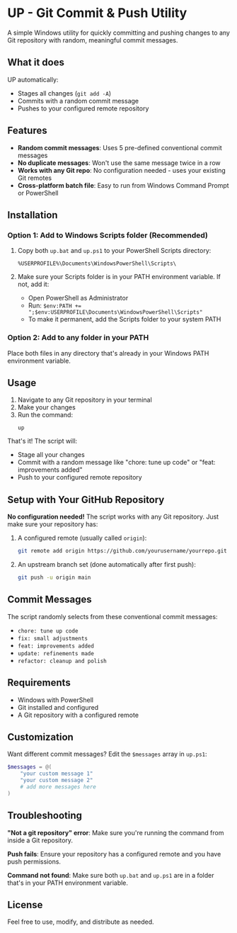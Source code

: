 # UP - Git Commit & Push Utility

A simple Windows utility for quickly committing and pushing changes to any Git repository with random, meaningful commit messages.

## What it does

UP automatically:
- Stages all changes (`git add -A`)
- Commits with a random commit message
- Pushes to your configured remote repository

## Features

- **Random commit messages**: Uses 5 pre-defined conventional commit messages
- **No duplicate messages**: Won't use the same message twice in a row
- **Works with any Git repo**: No configuration needed - uses your existing Git remotes
- **Cross-platform batch file**: Easy to run from Windows Command Prompt or PowerShell

## Installation

### Option 1: Add to Windows Scripts folder (Recommended)
1. Copy both `up.bat` and `up.ps1` to your PowerShell Scripts directory:
   ```
   %USERPROFILE%\Documents\WindowsPowerShell\Scripts\
   ```
   
2. Make sure your Scripts folder is in your PATH environment variable. If not, add it:
   - Open PowerShell as Administrator
   - Run: `$env:PATH += ";$env:USERPROFILE\Documents\WindowsPowerShell\Scripts"`
   - To make it permanent, add the Scripts folder to your system PATH

### Option 2: Add to any folder in your PATH
Place both files in any directory that's already in your Windows PATH environment variable.

## Usage

1. Navigate to any Git repository in your terminal
2. Make your changes
3. Run the command:
   ```
   up
   ```

That's it! The script will:
- Stage all your changes
- Commit with a random message like "chore: tune up code" or "feat: improvements added"
- Push to your configured remote repository

## Setup with Your GitHub Repository

**No configuration needed!** The script works with any Git repository. Just make sure your repository has:

1. A configured remote (usually called `origin`):
   ```bash
   git remote add origin https://github.com/yourusername/yourrepo.git
   ```

2. An upstream branch set (done automatically after first push):
   ```bash
   git push -u origin main
   ```

## Commit Messages

The script randomly selects from these conventional commit messages:
- `chore: tune up code`
- `fix: small adjustments`  
- `feat: improvements added`
- `update: refinements made`
- `refactor: cleanup and polish`

## Requirements

- Windows with PowerShell
- Git installed and configured
- A Git repository with a configured remote

## Customization

Want different commit messages? Edit the `$messages` array in `up.ps1`:

```powershell
$messages = @(
    "your custom message 1"
    "your custom message 2"
    # add more messages here
)
```

## Troubleshooting

**"Not a git repository" error**: Make sure you're running the command from inside a Git repository.

**Push fails**: Ensure your repository has a configured remote and you have push permissions.

**Command not found**: Make sure both `up.bat` and `up.ps1` are in a folder that's in your PATH environment variable.

## License

Feel free to use, modify, and distribute as needed.